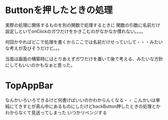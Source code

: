 # Buttonを押したときの処理
実際の処理に関係するものを別の関数で処理するときに
関数の引数に名前だけ設定しといてonClickのガワだけをかきこむのがなかなか慣れない。。。。

何回かやればどこで処理を書くからここでは名前だけせっていして・・・みたいな考えが及びそうだけど。。。

当面は画面の構築時にはとりあえずガワだけを置いて後で考える、みたいな方針にしてもいいのかもなぁと思った。



# TopAppBar
なんかいろいろできるけど何書けばいいのかわからんくなる・・
こんかいは単純にてきすとが真ん中にあるものにしたけどbackButton押したときの処理とかわからなくて見送ってしまった
いつかリベンジする
